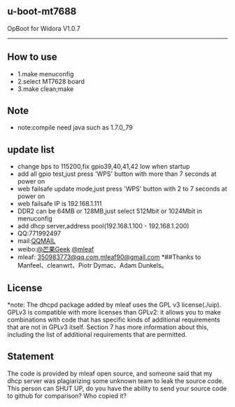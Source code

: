 ## u-boot-mt7688
OpBoot for Widora V1.0.7
***
## How to use
* 1.make menuconfig
* 2.select MT7628 board
* 3.make clean;make

## Note
* note:compile need java such as 1.7.0_79

## update list
* change bps to 115200,fix gpio39,40,41,42 low when startup
* add all gpio test,just press 'WPS' button with more than 7 seconds at power on
* web failsafe update mode,just press 'WPS' button with 2 to 7 seconds at power on
* web failsafe IP is 192.168.1.111
* DDR2 can be 64MB or 128MB,just select 512Mbit or 1024Mbit in menuconfig
* add dhcp server,address pool(192.168.1.100 - 192.168.1.200)
* QQ:771992497
* mail:[QQMAIL](771992497@qq.com)
* weibo:[@芒果Geek](http://weibo.com/linuxgeek) [@mleaf](http://weibo.com/techlele)
* mleaf: 350983773@qq.com,mleaf90@gmail.com
*##Thanks to Manfeel、cleanwrt、Piotr Dymac、Adam Dunkels。

## License
*note: The dhcpd package added by mleaf uses the GPL v3 license(./uip).
GPLv3 is compatible with more licenses than GPLv2: it allows you to make combinations with code that has specific kinds of additional requirements that are not in GPLv3 itself. 
Section 7 has more information about this, including the list of additional requirements that are permitted.

## Statement
The code is provided by mleaf open source, and someone said that my dhcp server was plagiarizing some unknown team to leak the source code. 
This person can SHUT UP, do you have the ability to send your source code to github for comparison? Who copied it?